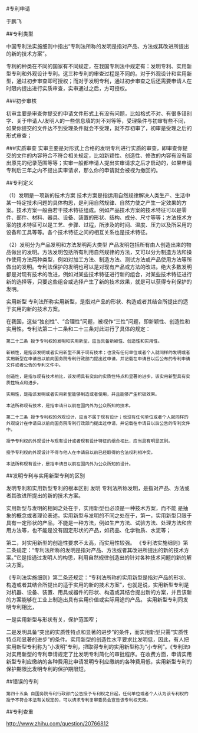 #专利申请

于鹏飞

##专利类型

中国专利法实施细则中指出“专利法所称的发明是指对产品、方法或其改进所提出的新的技术方案”。

专利的种类在不同的国家有不同规定，在我国专利法中规定有：发明专利、实用新型专利和外观设计专利。这三种专利的审查过程是不同的。对于外观设计和实用新型，通过初步审查即可授权；而对于发明专利，通过初步审查之后还需要申请人在时限内提出进行实质审查，实审通过之后，方可授权。

###初步审核

初审主要是审查你提交的申请文件形式上有没有问题，比如格式不对、有很多错别字、关于申请人/发明人的一些信息填的对不对等等，受理条件与初审有些不同，如果你提交的文件达不到受理条件就会不受理，就不存初审了，初审是受理之后的形式审查；

###实质审查
实审主要是对形式上合格的发明专利进行实质的审查，即审查你提交的文件的内容符合不符合相关规定，比如新颖性、创造性、修改的内容有没有超出原先的纪录范围等等；实审一般都申请人提出实审请求之后才启动的，如果申请专利后三年之内不提出实审请求，那么你的申请就会被视为撤回的。


##专利定义

（1）发明是一项新的技术方案 技术方案是指运用自然规律解决人类生产、生活中某一特定技术问题的具体构思，是利用自然规律、自然力使之产生一定效果的方案。技术方案一般由若干技术特征组成。例如产品技术方案的技术特征可以是零件、部件、材料、器具、设备、装置的形状、结构、成分、尺寸等等；方法技术方案的技术特征可以是工艺、步骤、过程，所涉及的时间、温度、压力以及所采用的设备和工具等等。各个技术特征之间的相互关系也是技术特征。

（2）发明分为产品发明和方法发明两大类型 产品发明包括所有由人创造出来的物品做出的发明。方法发明包括所有利用自然规律的方法，又可以分为制造方法和操作使用方法两种类型，例如对加工方法、制造方法、测试方法或产品使用方法等所做出的发明。专利法保护的发明也可以是对现有产品或方法的改进。绝大多数发明都是对现有技术的改进，例如对某些技术特征进行新的组合，对某些技术特征进行新的选择等，只要这些组合或选择产生了新的技术效果，就是可以获得专利保护的发明。

实用新型 专利法所称实用新型，是指对产品的形状、构造或者其结合所提出的适于实用的新的技术方案。

在我国，这些“独创性”、“合理性”问题，被视作“三性”问题，即新颖性、创造性和实用性。专利法第二十二条和二十三条对此进行了具体的规定：

    第二十二条 授予专利权的发明和实用新型，应当具备新颖性、创造性和实用性。

    新颖性，是指该发明或者实用新型不属于现有技术；也没有任何单位或者个人就同样的发明或者实用新型在申请日以前向国务院专利行政部门提出过申请，并记载在申请日以后公布的专利申请文件或者公告的专利文件中。

    创造性，是指与现有技术相比，该发明具有突出的实质性特点和显著的进步，该实用新型具有实质性特点和进步。

    实用性，是指该发明或者实用新型能够制造或者使用，并且能够产生积极效果。

    本法所称现有技术，是指申请日以前在国内外为公众所知的技术。

    第二十三条 授予专利权的外观设计，应当不属于现有设计；也没有任何单位或者个人就同样的外观设计在申请日以前向国务院专利行政部门提出过申请，并记载在申请日以后公告的专利文件中。

    授予专利权的外观设计与现有设计或者现有设计特征的组合相比，应当具有明显区别。

    授予专利权的外观设计不得与他人在申请日以前已经取得的合法权利相冲突。

    本法所称现有设计，是指申请日以前在国内外为公众所知的设计。


##发明专利与实用新型专利的区别

发明专利和实用新型专利的根本区别 发明 专利法所称发明，是指对产品、方法或者其改进所提出的新的技术方案。

实用新型与发明的相同之处在于，实用新型也必须是一种技术方案，而不能 是抽象的概念或者理论表述。实用新型与发明的不同之处在于，第一，实用新型只限于具有一定形状的产品，不能是一种方法，例如生产方法、试验方法、处理方法和应用方法等，也不能是没有固定形状的产品，如药品、化学物质、水泥等；

第二，对实用新型的创造性要求不太高，而实用性较强。 《专利法实施细则》第二条规定：“专利法所称的发明是指对产品、方法或者其改进所提出的新的技术方案。”它是指通过发明人的构思，利用自然规律创造出的针对各种技术问题的新的解决方案。

《专利法实施细则》第二条还规定：“专利法所称的实用新型是指对产品的形状、构造或者其结合所提出的适于实用的新的技术方案”，也就是说，实用新型专利是对机器、设备、装置、用具或器件的形状、构造或其结合提出新的方案，并且该新的方案能够在工业上制造出具有实用价值或实际用途的产品。 实用新型专利同发明专利相比，

一是实用新型与形状有关，保护范围窄；

二是发明具备“突出的实质性特点和显著的进步”的条件，而实用新型只需“实质性特点和显著的进步”的条件。实用新型的创造性水平要求比发明低，因此，有人把实用新型专利称为“小发明”专利，把取得专利的实用新型称为“小专利”。《专利法》对实用新型的专利申请规定了比发明专利简化的审批程序。在收费方面，申请实用新型专利应缴纳的各种费用比申请发明专利应缴纳的各种费用低，实用新型专利的保护期限比发明专利的保护期限短。

##错误的专利

    第四十五条 自国务院专利行政部门公告授予专利权之日起，任何单位或者个人认为该专利权的授予不符合本法有关规定的，可以请求专利复审委员会宣告该专利权无效。


##专利查重

http://www.zhihu.com/question/20766812
